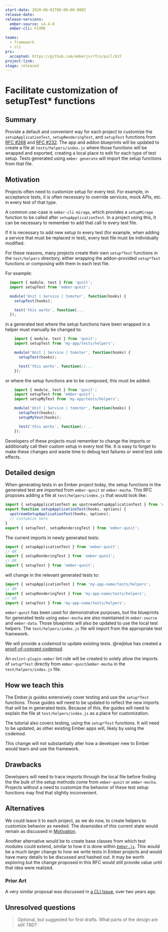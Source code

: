 ```yaml
---
start-date: 2020-06-01T00:00:00.000Z
release-date:
release-versions: 
  ember-source: v4.4.0
  ember-cli: FIXME

teams: 
  - framework
  - cli
prs:
  accepted: https://github.com/emberjs/rfcs/pull/637
project-link: 
stage: released
---
```


# Facilitate customization of setupTest* functions

## Summary

Provide a default and convenient way for each project to customize the
`setupApplicationTest`, `setupRenderingTest`, and `setupTest` functions from
[RFC #268](https://github.com/emberjs/rfcs/blob/master/text/0268-acceptance-testing-refactor.md)
and [RFC #232](https://github.com/emberjs/rfcs/blob/master/text/0232-simplify-qunit-testing-api.md).
The app and addon blueprints will be updated to create a file at
`tests/helpers/index.js` where those functions will be wrapped and exported,
creating a local place to edit for each type of test setup. Tests generated
using `ember generate` will import the setup functions from that file.


## Motivation

Projects often need to customize setup for every test. For example, in
acceptance tests, it is often necessary to override services, mock APIs, etc.
in every test of that type.

A common use-case is `ember-cli-mirage`, which provides a `setupMirage` function
to be called after `setupApplicationTest`. In a project using this, it can be
necessary to remember to add that call to every test file.

If it is necessary to add new setup to every test (for example, when adding a
service that must be replaced in test), every test file must be individually
modified.

For these reasons, many projects create their own `setup*Test` functions in the
`test/helpers` directory, either wrapping the addon-provided `setup*Test`
functions or composing with them in each test file.

For example:

```js
  import { module, test } from 'qunit';
  import setupTest from 'ember-qunit';

  module('Unit | Service | tomster', function(hooks) {
    setupTest(hooks);

    test('this works', function(...
  });
```

in a generated test where the setup functions have been wrapped in a helper must
manually be changed to:

```js
    import { module, test } from 'qunit';
    import setupTest from 'my-app/tests/helpers';

    module('Unit | Service | tomster', function(hooks) {
      setupTest(hooks);

      test('this works', function(//...
    });
```

or where the setup functions are to be composed, this must be added:

```js
    import { module, test } from 'qunit';
    import setupTest from 'ember-qunit';
    import setupMyTest from 'my-app/tests/helpers';

    module('Unit | Service | tomster', function(hooks) {
      setupTest(hooks);
      setupMyTest(hooks);

      test('this works', function(//...
    });
```

Developers of these projects must remember to change the imports or additionally
call their custom setup in every test file. It is easy to forget to make these
changes and waste time to debug test failures or weird test side effects.

## Detailed design

When generating tests in an Ember project today, the setup functions in the
generated test are imported from `ember-qunit` or `ember-mocha`. This RFC
proposes adding a file at `test/helpers/index.js` that would look like:

```js
import { setupApplicationTest as upstreamSetupApplicationTest } from 'ember-qunit';
export function setupApplicationTest(hooks, options) {
  upstreamSetupApplicationTest(hooks, options);
  // customize here
}
export { setupTest, setupRenderingTest } from 'ember-qunit';
```

The current imports in newly generated tests:
```js
import { setupApplicationTest } from 'ember-qunit';
// OR
import { setupRenderingTest } from 'ember-qunit';
// OR
import { setupTest } from 'ember-qunit';
```

will change in the relevant generated tests to:

```js
import { setupApplicationTest } from 'my-app-name/tests/helpers';
// OR
import { setupRenderingTest } from 'my-app-name/tests/helpers';
// OR
import { setupTest } from 'my-app-name/tests/helpers';
```

`ember-qunit` has been used for demonstrative purposes, but the blueprints for
generated tests using `ember-mocha` are also maintained in `ember-source`
and `ember-data`. Those blueprints will also be updated to use the local test
helpers. The `test/helpers/index.js` file will import from the appropriate
test framework.

We will provide a codemod to update existing tests. @rwjblue has created a
[proof-of-concept codemod](https://astexplorer.net/#/gist/ba7e5ae104aac099bc5ca60ef874eb74/fc6cd9ad60df7abf17813136d7cdc75b0f313496).

An `eslint-plugin-ember` lint rule will be created to solely allow the imports
of `setup*Test` directly from `ember-qunit`/`ember-mocha` in the
`test/helpers/index.js` file.

## How we teach this

The Ember.js guides extensively cover testing and use the `setup*Test` functions.
Those guides will need to be updated to reflect the new imports that will be in
generated tests. Because of this, the guides will need to explain the file at
`test/helpers/index.js` as a place for customization.

The tutorial also covers testing, using the `setup*Test` functions. It will need
to be updated, as other existing Ember apps will, likely by using the codemod.

This change will not substantially alter how a developer new to Ember would
learn and use the framework.

## Drawbacks

Developers will need to trace imports through the local file before finding the
the bulk of the setup methods come from `ember-qunit` or `ember-mocha`.
Projects without a need to customize the behavior of these test setup functions
may find that slightly inconvenient.

## Alternatives

We could leave it to each project, as we do now, to create helpers to customize
behavior as needed. The downsides of this current state would remain as
discussed in [Motivation](#Motivation).

Another alternative would be to create base classes from which test modules could
extend, similar to how it is done within [`Ember.js`](https://github.com/emberjs/ember.js/blob/master/packages/internal-test-helpers/lib/test-cases/application.js).
This would be a much larger change to how we write tests in Ember projects and
would have many details to be discussed and hashed out. It may be worth exploring
but the change proposed in this RFC would still provide value until that idea
were realized.

### Prior Art

A very similar proposal was discussed in
[a CLI Issue](https://github.com/ember-cli/ember-cli/pull/7657), over two years
ago.

## Unresolved questions

> Optional, but suggested for first drafts. What parts of the design are still
TBD?
